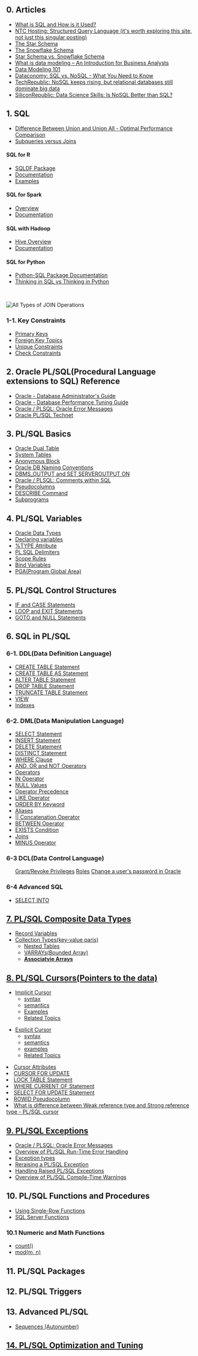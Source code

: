 ## 0. Articles
<ul>
  <li><a href="https://www.thebalancecareers.com/what-is-sql-and-uses-2071909">What is SQL and How is it Used?</a></li>
  <li><a href="https://www.ntchosting.com/encyclopedia/databases/structured-query-language/">NTC Hosting: Structured Query Language (it's worth exploring this site, not just this singular posting)</a></li>
  <li><a href="https://www.vertabelo.com/blog/data-warehouse-modeling-the-star-schema/">The Star Schema</a></li>
  <li><a href="https://www.vertabelo.com/blog/data-warehouse-modeling-the-snowflake-schema/">The Snowflake Schema</a></li>
  <li><a href="https://www.vertabelo.com/blog/data-warehouse-modeling-star-schema-vs-snowflake-schema/">Star Schema vs. Snowflake Schema</a></li>
  <li><a href="http://business-analysis-excellence.com/what-is-data-modeling/">What is data modeling – An Introduction for Business Analysts</a></li>
  <li><a href="http://www.agiledata.org/essays/dataModeling101.html">Data Modeling 101</a></li>
  <li><a href="http://dataconomy.com/2014/07/sql-vs-nosql-need-know/">Dataconomy: SQL vs. NoSQL - What You Need to Know</a></li>
  <li><a href="http://www.techrepublic.com/article/nosql-keeps-rising-but-relational-databases-still-dominate-big-data/">TechRepublic: NoSQL keeps rising, but relational databases still dominate big data</a></li>
  <li><a href="https://www.siliconrepublic.com/careers/data-science-skills-sql">SiliconRepublic: Data Science Skills: Is NoSQL Better than SQL?</a></li>
</ul>

## 1. SQL
<ul>
  <li><a href="https://www.coursera.org/learn/sql-for-data-science/supplement/eJ5lQ/union-and-union-all">Difference Between Union and Union All - Optimal Performance Comparison</a></li>
  <li><a href="https://www.essentialsql.com/what-is-the-difference-between-a-join-and-subquery/">Subqueries versus Joins</a></li>
</ul>

<h4>SQL for R</h4>
<ul>
  <li><a href="https://cran.r-project.org/web/packages/sqldf/index.html">SQLDF Package</a></li>
  <li><a href="https://cran.r-project.org/web/packages/sqldf/sqldf.pdf">Documentation</a></li>
  <li><a href="https://www.r-bloggers.com/manipulating-data-frames-using-sqldf-a-brief-overview/">Examples</a></li>
</ul>

<h4>SQL for Spark</h4>
<ul>
  <li><a href="https://spark.apache.org/docs/latest/sql-programming-guide.html#overview">Overview</a></li>
  <li><a href="https://spark.apache.org/docs/latest/sql-programming-guide.html">Documentation</a></li>
</ul>

<h4>SQL with Hadoop</h4>
<ul>
  <li><a href="https://hive.apache.org/">Hive Overview</a></li>
  <li><a href="https://cwiki.apache.org/confluence/display/Hive/LanguageManual">Documentation</a></li>
</ul>

<h4>SQL for Python</h4>
<ul>
  <li><a href="https://pypi.python.org/pypi/python-sql">Python-SQL Package Documentation</a></li>
  <li><a href="https://mode.com/blog/learning-python-sql">Thinking in SQL vs Thinking in Python</a></li>
</ul><br>

![All Types of JOIN Operations](https://github.com/Blackdog-Programmer/OracleSQL/blob/master/Reference/SQL_Joins.png)

### 1-1. Key Constraints
<ul>
  <li><a href="https://www.techonthenet.com/oracle/index.php">Primary Keys</a></li>
  <li><a href="https://www.techonthenet.com/oracle/foreign_keys/index.php">Foreign Key Topics</a></li>
  <li><a href="https://www.techonthenet.com/oracle/unique.php">Unique Constraints</a></li>
  <li><a href="https://www.techonthenet.com/oracle/check.php">Check Constraints</a></li>
</ul>

## 2. Oracle PL/SQL(Procedural Language extensions to SQL) Reference
<ul>
  <li><a href="https://docs.oracle.com/cd/B28359_01/server.111/b28310/toc.htm">Oracle - Database Administrator's Guide</a></li>
  <li><a href="https://docs.oracle.com/cd/B28359_01/server.111/b28310/toc.htm">Oracle - Database Performance Tuning Guide</a></li>
  <li><a href="https://www.techonthenet.com/oracle/errors/index.php">Oracle / PLSQL: Oracle Error Messages</a></li>
  <li><a href="https://www.techonthenet.com/oracle/index.php">Oracle PL/SQL Technet</a></li>
</ul>


## 3. PL/SQL Basics
<ul>
  <li><a href="https://docs.oracle.com/cd/B19306_01/server.102/b14200/queries009.ht">Oracle Dual Table</a></li>
  <li><a href="https://www.techonthenet.com/oracle/sys_tables/index.php">System Tables</a></li>
  <li><a href="https://www.oracletutorial.com/plsql-tutorial/plsql-anonymous-block/">Anonymous Block</a></li>
  <li><a href="https://oracle-base.com/articles/misc/naming-conventions">Oracle DB Naming Conventions</a></li>
  <li><a href="https://docs.oracle.com/database/121/ARPLS/d_output.htm#ARPLS036">DBMS_OUTPUT and SET SERVEROUTPUT ON</a></li>
  <li><a href="https://www.techonthenet.com/oracle/comments.php">Oracle / PLSQL: Comments within SQL</a></li>
  <li><a href="https://docs.oracle.com/cd/B19306_01/server.102/b14200/pseudocolumns.htm">Pseudocolumns</a></li>
  <li><a href="https://docs.oracle.com/database/121/SQPUG/ch_twelve019.htm#SQPUG040">DESCRIBE Command</a></li>
  <li><a href="https://docs.oracle.com/database/121/LNPLS/subprograms.htm#LNPLS99900">Subprograms</a></li>
</ul>


## 4. PL/SQL Variables
<ul>
  <li><a href="https://docs.oracle.com/database/121/LNPLS/datatypes.htm#LNPLS003">Oracle Data Types</a></li>
  <li><a href="https://www.oracletutorial.com/plsql-tutorial/plsql-variables/">Declaring variables</a></li>
  <li><a href="https://docs.oracle.com/cd/B28359_01/appdev.111/b28370/type_attribute.htm#LNPLS01352">%TYPE Attribute</a></li>
  <li><a href="https://docs.oracle.com/cd/B13789_01/appdev.101/b10807/02_funds.htm">PL SQL Delimiters</a></li>
  <li><a href="https://github.com/Blackdog-Programmer/OraclePLSQL/edit/master/README.md">Scope Rules</a></li>
  <li><a href="https://docs.oracle.com/cd/B19306_01/server.102/b14357/ch5.htm#i1211850">Bind Variables</a></li>
  <li><a href="https://docs.oracle.com/database/121/TGDBA/tune_pga.htm#TGDBA346">PGA(Program Global Area)</a></li>
</ul>


## 5. PL/SQL Control Structures
<ul>
  <li><a href="https://docs.oracle.com/cd/B19306_01/appdev.102/b14261/controlstructures.htm#i2866">IF and CASE Statements</a></li>
  <li><a href="https://docs.oracle.com/cd/B19306_01/appdev.102/b14261/controlstructures.htm#i8296">LOOP and EXIT Statements</a></li>
  <li><a href="https://docs.oracle.com/cd/B19306_01/appdev.102/b14261/controlstructures.htm#i2909">GOTO and NULL Statements</a></li>
</ul>


## 6. SQL in PL/SQL
### 6-1. DDL(Data Definition Language)
<ul>
  <li><a href="https://www.techonthenet.com/oracle/tables/create_table.php">CREATE TABLE Statement</a></li>
  <li><a href="https://www.techonthenet.com/oracle/tables/create_table2.php">CREATE TABLE AS Statement</a></li>
  <li><a href="https://www.techonthenet.com/oracle/tables/alter_table.php">ALTER TABLE Statement</a></li>
  <li><a href="https://www.techonthenet.com/oracle/tables/drop_table.php">DROP TABLE Statement</a></li>
  <li><a href="https://www.techonthenet.com/oracle/truncate.php">TRUNCATE TABLE Statement</a></li>
  <li><a href="https://www.techonthenet.com/oracle/views.php">VIEW</a></li>
  <li><a href="https://www.techonthenet.com/oracle/indexes.php">Indexes</a></li>
</ul>


### 6-2. DML(Data Manipulation Language)
<ul>
  <li><a href="https://www.techonthenet.com/oracle/select.php">SELECT Statement</a></li>
  <li><a href="https://www.techonthenet.com/oracle/insert.php">INSERT Statement</a></li>
  <li><a href="https://www.techonthenet.com/oracle/delete.php">DELETE Statement</a></li>
  <li><a href="https://www.w3schools.com/sql/sql_distinct.asp">DISTINCT Statement</a></li>
  <li><a href="https://www.w3schools.com/sql/sql_where.asp">WHERE Clause</a></li>
  <li><a href="https://www.w3schools.com/sql/sql_and_or.asp">AND, OR and NOT Operators</a></li>
  <li><a href="https://www.w3schools.com/sql/sql_operators.asp">Operators</a></li>
  <li><a href="https://www.w3schools.com/sql/sql_in.asp">IN Operator</a></li>
  <li><a href="https://www.w3schools.com/sql/sql_null_values.asp">NULL Values</a></li>
  <li><a href="https://docs.microsoft.com/en-us/sql/t-sql/language-elements/operator-precedence-transact-sql?view=sql-server-ver15">Operator Precedence</a></li>
  <li><a href="https://www.w3schools.com/sql/sql_like.asp">LIKE Operator</a></li>
  <li><a href="https://www.w3schools.com/sql/sql_orderby.asp">ORDER BY Keyword</a></li>
  <li><a href="https://www.w3schools.com/sql/sql_alias.asp">Aliases</a></li>
  <li><a href="geeksforgeeks.org/sql-concatenation-operator/">|| Concatenation Operator</a></li>
  <li><a href="https://www.w3schools.com/sql/sql_between.asp">BETWEEN Operator</a></li>
  <li><a href="https://www.techonthenet.com/oracle/exists.php">EXISTS Condition</a></li>
  <li><a href="https://www.techonthenet.com/oracle/joins.php">Joins</a></li>
  <li><a href="https://www.techonthenet.com/oracle/minus.php">MINUS Operator</a></li>
</ul>

### 6-3 DCL(Data Control Language)
<ul>
  <a href="https://www.techonthenet.com/oracle/grant_revoke.php">Grant/Revoke Privileges</a></li>
  <a href="https://www.techonthenet.com/oracle/roles.php">Roles</a></li>
  <a href="https://www.techonthenet.com/oracle/password.php">Change a user's password in Oracle</a></li>
</ul>

### 6-4 Advanced SQL
<ul>
  <li><a href="https://www.oracletutorial.com/plsql-tutorial/plsql-select-into/">SELECT INTO</a></li>
</ul>  


## [7. PL/SQL Composite Data Types](https://docs.oracle.com/database/121/LNPLS/composites.htm#LNPLS00501)
<ul>
  <li><a href="https://docs.oracle.com/database/121/LNPLS/composites.htm#LNPLS419">Record Variables</a></li>
  <li><a href="https://docs.oracle.com/database/121/LNPLS/composites.htm#LNPLS00501">Collection Types(key-value paris)</a>
    <ul>
      <li><a href="https://docs.oracle.com/database/121/LNPLS/composites.htm#GUID-5ADB7EE2-71F6-4172-ACD8-FFDCF2787A37">Nested Tables</a></li>
      <li><a href="https://docs.oracle.com/database/121/LNPLS/composites.htm#GUID-E932FC04-C7AD-4562-9555-8BA05446C0B8">VARRAYs(Bounded Array)</a></li>
      <li><a href="https://docs.oracle.com/database/121/LNPLS/composites.htm#LNPLS00501"><strong>Associatvie Arrays</strong></a></li>
    </ul>
  </li>
</ul>


## [8. PL/SQL Cursors(Pointers to the data)](https://www.oracletutorial.com/plsql-tutorial/plsql-cursor/)
<ul>
  <li><a href="https://docs.oracle.com/cd/E11882_01/appdev.112/e25519/sql_cursor.htm#LNPLS01348">Implicit Cursor</a>
    <ul>
      <li><a href="https://docs.oracle.com/cd/E11882_01/appdev.112/e25519/sql_cursor.htm#CJABFDJB">syntax</a></li>
      <li><a href="https://docs.oracle.com/cd/E11882_01/appdev.112/e25519/sql_cursor.htm#CJADDHFI">semantics</a></li>
      <li><a href="https://docs.oracle.com/cd/E11882_01/appdev.112/e25519/sql_cursor.htm#CJAFJDCI">Examples</a></li>
      <li><a href="https://docs.oracle.com/cd/E11882_01/appdev.112/e25519/sql_cursor.htm#CJACGGBH">Related Topics</a></li>
    </ul>
  </li>
</ul>

<ul>
  <li><a href="https://docs.oracle.com/database/121/LNPLS/explicit_cursor.htm#LNPLS01313">Explicit Cursor</a>
    <ul>
      <li><a href="https://docs.oracle.com/database/121/LNPLS/explicit_cursor.htm#GUID-38C5DBA3-9DEC-4AF2-9B5E-7B721D11A77C__CJAJIACH">syntax</a></li>
      <li><a href="https://docs.oracle.com/database/121/LNPLS/explicit_cursor.htm#GUID-38C5DBA3-9DEC-4AF2-9B5E-7B721D11A77C__CJAIACGI">semantics</a></li>
      <li><a href="https://docs.oracle.com/database/121/LNPLS/explicit_cursor.htm#GUID-38C5DBA3-9DEC-4AF2-9B5E-7B721D11A77C__CJAHEFFJ">examples</a></li>
      <li><a href="https://docs.oracle.com/database/121/LNPLS/explicit_cursor.htm#GUID-38C5DBA3-9DEC-4AF2-9B5E-7B721D11A77C__CJAEHJBH">Related Topics</a></li>
    </ul>
  </li>
</ul>

<li><a href="https://www.techonthenet.com/oracle/cursors/attributes.php">Cursor Attributes</a></li>
<li><a href="https://www.oracletutorial.com/plsql-tutorial/oracle-cursor-for-update/">CURSOR FOR UPDATE</a></li>
<li><a href="https://docs.oracle.com/cd/B19306_01/appdev.102/b14261/locktable_statement.htm">LOCK TABLE Statement</a></li>
<li><a href="https://www.techonthenet.com/oracle/cursors/current_of.php">WHERE CURRENT OF Statement</a></li>
<li><a href="https://www.techonthenet.com/oracle/cursors/current_of.php">SELECT FOR UPDATE Statement</a></li>
<li><a href="https://docs.oracle.com/cd/B28359_01/server.111/b28286/pseudocolumns008.htm#SQLRF00254">ROWID Pseudocolumn</a></li>
<li><a href="http://www.devinline.com/2015/09/difference-between-weak-and-strong-cursor-type.html">What is difference between Weak reference type and Strong reference type - PL/SQL cursor</a></li>


## [9. PL/SQL Exceptions](https://docs.oracle.com/cd/E11882_01/timesten.112/e21639/exceptions.htm#TTPLS191)
<ul>
  <li><a href="https://www.techonthenet.com/oracle/errors/index.php">Oracle / PLSQL: Oracle Error Messages</a></li>
  <li><a href="https://docs.oracle.com/cd/B28359_01/appdev.111/b28370/errors.htm#i3336">Overview of PL/SQL Run-Time Error Handling</a></li>
  <li><a href="https://docs.oracle.com/cd/E11882_01/timesten.112/e21639/exceptions.htm#CIHHDEFG">Exception types</a></li>
  <li><a href="https://docs.oracle.com/cd/B28359_01/appdev.111/b28370/errors.htm#i3359">Reraising a PL/SQL Exception</a></li>
  <li><a href="https://docs.oracle.com/cd/B28359_01/appdev.111/b28370/errors.htm#i3372">Handling Raised PL/SQL Exceptions</a></li>
  <li><a href="https://docs.oracle.com/cd/B28359_01/appdev.111/b28370/errors.htm#i9084">Overview of PL/SQL Compile-Time Warnings</a></li>
</ul>

## 10. PL/SQL Functions and Procedures
<ul>
  <li><a href="https://www.tutorialspoint.com/sql_certificate/using_single_row_functions.htm">Using Single-Row Functions</a></li>
  <li><a href="https://www.w3schools.com/sql/sql_ref_sqlserver.asp">SQL Server Functions</a></li>
</ul>

### 10.1 Numeric and Math Functions
<ul>
  <li><a href="https://www.techonthenet.com/oracle/functions/count.php">count()</a></li>
  <li><a href="https://www.techonthenet.com/oracle/functions/mod.php">mod(m, n)</a></li>
</ul>  


## 11. PL/SQL Packages


## 12. PL/SQL Triggers


## 13. Advanced PL/SQL
<ul>
  <li><a href="https://www.techonthenet.com/oracle/sequences.php">Sequences (Autonumber)</a></li>
</ul>


## [14. PL/SQL Optimization and Tuning](https://docs.oracle.com/database/121/LNPLS/tuning.htm#LNPLS012)
